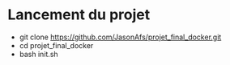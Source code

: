 # Lancement du projet

  - git clone https://github.com/JasonAfs/projet_final_docker.git
  - cd projet_final_docker
  - bash init.sh
  
